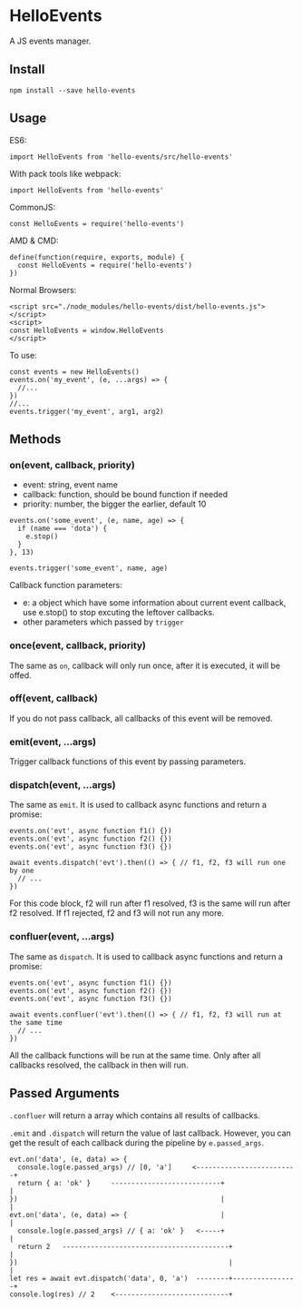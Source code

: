 # HelloEvents

A JS events manager.

## Install

```
npm install --save hello-events
```

## Usage

ES6:

```
import HelloEvents from 'hello-events/src/hello-events'
```

With pack tools like webpack:

```
import HelloEvents from 'hello-events'
```

CommonJS:

```
const HelloEvents = require('hello-events')
```

AMD & CMD:

```
define(function(require, exports, module) {
  const HelloEvents = require('hello-events')
})
```

Normal Browsers:

```
<script src="./node_modules/hello-events/dist/hello-events.js"></script>
<script>
const HelloEvents = window.HelloEvents
</script>
```

To use:

```
const events = new HelloEvents()
events.on('my_event', (e, ...args) => {
  //...
})
//...
events.trigger('my_event', arg1, arg2)
```

## Methods

### on(event, callback, priority)

- event: string, event name
- callback: function, should be bound function if needed
- priority: number, the bigger the earlier, default 10

```
events.on('some_event', (e, name, age) => {
  if (name === 'dota') {
    e.stop()
  }
}, 13)
```

```
events.trigger('some_event', name, age)
```

Callback function parameters:

- e: a object which have some information about current event callback, use e.stop() to stop excuting the leftover callbacks.
- other parameters which passed by `trigger`

### once(event, callback, priority)

The same as `on`, callback will only run once, after it is executed, it will be offed.

### off(event, callback)

If you do not pass callback, all callbacks of this event will be removed.

### emit(event, ...args)

Trigger callback functions of this event by passing parameters.

### dispatch(event, ...args)

The same as `emit`. It is used to callback async functions and return a promise:

```
events.on('evt', async function f1() {})
events.on('evt', async function f2() {})
events.on('evt', async function f3() {})

await events.dispatch('evt').then(() => { // f1, f2, f3 will run one by one
  // ...
})
```

For this code block, f2 will run after f1 resolved, f3 is the same will run after f2 resolved. If f1 rejected, f2 and f3 will not run any more.

### confluer(event, ...args)

The same as `dispatch`. It is used to callback async functions and return a promise:

```
events.on('evt', async function f1() {})
events.on('evt', async function f2() {})
events.on('evt', async function f3() {})

await events.confluer('evt').then(() => { // f1, f2, f3 will run at the same time
  // ...
})
```

All the callback functions will be run at the same time. Only after all callbacks resolved, the callback in then will run.

## Passed Arguments

`.confluer` will return a array which contains all results of callbacks.

`.emit` and `.dispatch` will return the value of last callback.
However, you can get the result of each callback during the pipeline by `e.passed_args`.

```
evt.on('data', (e, data) => {
  console.log(e.passed_args) // [0, 'a']     <-------------------------+
  return { a: 'ok' }     ---------------------------+                  |
})                                                  |                  |
evt.on('data', (e, data) => {                       |                  |
  console.log(e.passed_args) // { a: 'ok' }   <-----+                  |
  return 2   -----------------------------------------+                |
})                                                    |                |
let res = await evt.dispatch('data', 0, 'a')  --------+----------------+
console.log(res) // 2    <----------------------------+
```
